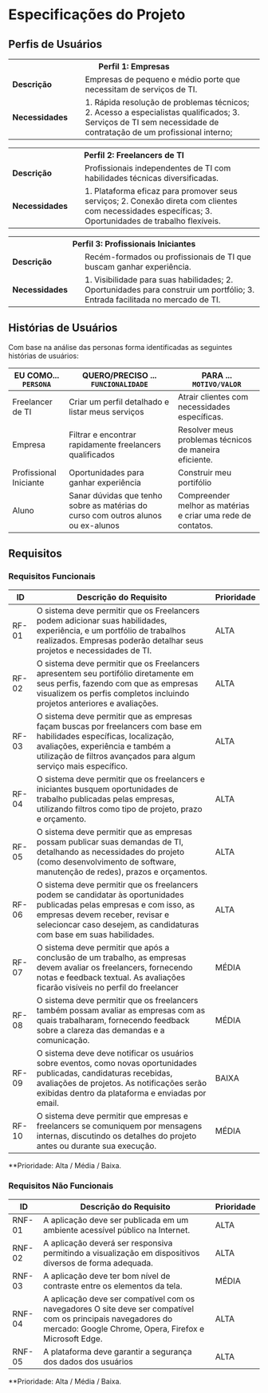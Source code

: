 # Especificações do Projeto

## Perfis de Usuários

<table>
<tbody>
<tr>
<th colspan="2">Perfil 1: Empresas </th>
</tr>
<tr>
<td width="150px"><b>Descrição</b></td>
<td width="600px">
Empresas de pequeno e médio porte que necessitam de serviços de TI. 
</td>
</tr>
<tr>
<td><b>Necessidades</b></td>
<td>
1. Rápida resolução de problemas técnicos;
2. Acesso a especialistas qualificados;
3. Serviços de TI sem necessidade de contratação de um profissional interno;
 
</td>
</tr>
</tbody>
</table>

<table>
<tbody>
<tr>
<th colspan="2">Perfil 2: Freelancers de TI </th>
</tr>
<tr>
<td width="150px"><b>Descrição</b></td>
<td width="600px">
Profissionais independentes de TI com habilidades técnicas diversificadas.
</td>
</tr>
<tr>
<td><b>Necessidades</b></td>
<td>
1. Plataforma eficaz para promover seus serviços;
2. Conexão direta com clientes com necessidades específicas;
3. Oportunidades de trabalho flexíveis.

</td>
</tr>
</tbody>
</table>

<table>
<tbody>
<tr>
<th colspan="2">Perfil 3: Profissionais Iniciantes </th>
</tr>
<tr>
<td width="150px"><b>Descrição</b></td>
<td width="600px">
Recém-formados ou profissionais de TI que buscam ganhar experiência.
</td>
</tr>
<tr>
<td><b>Necessidades</b></td>
<td>
1. Visibilidade para suas habilidades;
2. Oportunidades para construir um portfólio;
3. Entrada facilitada no mercado de TI.

</td>
</tr>
</tbody>
</table>


## Histórias de Usuários

Com base na análise das personas forma identificadas as seguintes histórias de usuários:

|EU COMO... `PERSONA`| QUERO/PRECISO ... `FUNCIONALIDADE`                                             |PARA ... `MOTIVO/VALOR`                 |
|--------------------|--------------------------------------------------------------------------------|----------------------------------------|
|Freelancer de TI | Criar um perfil detalhado e listar meus serviços   | Atrair clientes com necessidades específicas. |
|Empresa | Filtrar e encontrar rapidamente freelancers qualificados  | Resolver meus problemas técnicos de maneira eficiente.  |
|Profissional Iniciante|Oportunidades para ganhar experiência  | Construir meu portifólio  |
|Aluno | Sanar dúvidas que tenho sobre as matérias do curso com outros alunos ou ex-alunos   | Compreender melhor as matérias e criar uma rede de contatos. |

## Requisitos

### Requisitos Funcionais

|ID    | Descrição do Requisito  | Prioridade |
|------|-----------------------------------------|----|
|RF-01| O sistema deve permitir que os Freelancers podem adicionar suas habilidades, experiência, e um portfólio de trabalhos realizados. Empresas poderão detalhar seus projetos e necessidades de TI.   | ALTA | 
|RF-02| O sistema deve permitir que os Freelancers apresentem seu portifólio diretamente em seus perfis, fazendo com que as empresas visualizem os perfis completos incluindo projetos anteriores e avaliações.   | ALTA | 
|RF-03| O sistema deve permitir que as empresas façam buscas por freelancers com base em habilidades específicas, localização, avaliações, experiência e também a utilização de filtros avançados para algum serviço mais específico.    | ALTA |
|RF-04| O sistema deve permitir que os freelancers e iniciantes busquem oportunidades de trabalho publicadas pelas empresas, utilizando filtros como tipo de projeto, prazo e orçamento.    | ALTA |
|RF-05| O sistema deve permitir que as empresas possam publicar suas demandas de TI, detalhando as necessidades do projeto (como desenvolvimento de software, manutenção de redes), prazos e orçamentos.  | ALTA |
|RF-06| O sistema deve permitir que os freelancers podem se candidatar às oportunidades publicadas pelas empresas e com isso, as empresas devem receber, revisar e selecioncar caso desejem, as candidaturas com base em suas habilidades.    | ALTA |
|RF-07| O sistema deve permitir que após a conclusão de um trabalho, as empresas devem avaliar os freelancers, fornecendo notas e feedback textual. As avaliações ficarão visíveis no perfil do freelancer    | MÉDIA |
|RF-08| O sistema deve permitir que os freelancers também possam avaliar as empresas com as quais trabalharam, fornecendo feedback sobre a clareza das demandas e a comunicação.   | MÉDIA |
|RF-09| O sistema deve deve notificar os usuários sobre eventos, como novas oportunidades publicadas, candidaturas recebidas, avaliações de projetos. As notificações serão exibidas dentro da plataforma e enviadas por email.  | BAIXA |
|RF-10| O sistema deve permitir que empresas e freelancers se comuniquem por mensagens internas, discutindo os detalhes do projeto antes ou durante sua execução.  | MÉDIA |

**Prioridade: Alta / Média / Baixa.  

### Requisitos Não Funcionais

|ID     | Descrição do Requisito  |Prioridade |
|-------|-------------------------|----|
|RNF-01| A aplicação deve ser publicada em um ambiente acessível público na Internet.  | ALTA | 
|RNF-02| A aplicação deverá ser responsiva permitindo a visualização em dispositivos diversos de forma adequada.  | ALTA | 
|RNF-03| A aplicação deve ter bom nível de contraste entre os elementos da tela.  | MÉDIA | 
|RNF-04| A aplicação deve ser compatível com os navegadores O site deve ser compatível com os principais navegadores do mercado: Google Chrome, Opera, Firefox e Microsoft Edge.  | ALTA | 
|RNF-05| A plataforma deve garantir a segurança dos dados dos usuários  | ALTA | 


**Prioridade: Alta / Média / Baixa.
